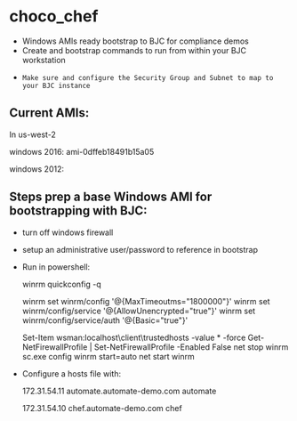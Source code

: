 # choco_chef

* Windows AMIs ready bootstrap to BJC for compliance demos
*   Create and bootstrap commands to run from within your BJC workstation
*     Make sure and configure the Security Group and Subnet to map to your BJC instance

## Current AMIs:
In us-west-2

windows 2016:  ami-0dffeb18491b15a05

windows 2012:


## Steps prep a base Windows AMI for bootstrapping with BJC:

* turn off windows firewall
* setup an administrative user/password to reference in bootstrap
* Run in powershell:

  winrm quickconfig -q

  winrm set winrm/config '@{MaxTimeoutms="1800000"}'
  winrm set winrm/config/service '@{AllowUnencrypted="true"}'
  winrm set winrm/config/service/auth '@{Basic="true"}'

  Set-Item wsman:localhost\client\trustedhosts -value * -force
  Get-NetFirewallProfile | Set-NetFirewallProfile -Enabled False
  net stop winrm
  sc.exe config winrm start=auto
  net start winrm

* Configure a hosts file with:

  172.31.54.11    automate.automate-demo.com automate
  
  172.31.54.10    chef.automate-demo.com chef
